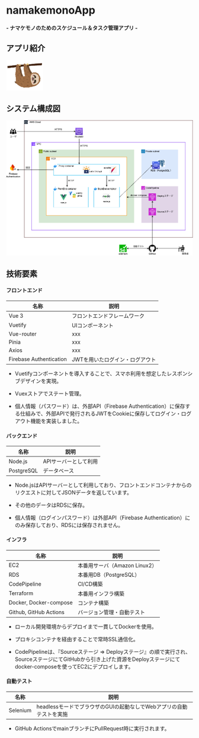 # namakemonoApp
#### - ナマケモノのためのスケジュール＆タスク管理アプリ - 

## アプリ紹介
<img src="./front/app/vue-project/src/assets/animal_namakemono_mini.png" width="100px">

## システム構成図
<img src="./front/app/vue-project/src/assets/system.png" width="３00px">

## 技術要素

#### フロントエンド
| 名称 | 説明 |
| ---- | ---- |
| Vue 3 | フロントエンドフレームワーク |
| Vuetify | UIコンポーネント |
| Vue-router | xxx |
| Pinia | xxx |
| Axios | xxx |
| Firebase Authentication | JWTを用いたログイン・ログアウト |

- Vuetifyコンポーネントを導入することで、スマホ利用を想定したレスポンシブデザインを実現。

- Vuexストアでステート管理。

- 個人情報（パスワード）は、外部API（Firebase Authentication）に保存する仕組みで、外部APIで発行されるJWTをCookieに保存してログイン・ログアウト機能を実装しました。


#### バックエンド
| 名称 | 説明 |
| ---- | ---- |
| Node.js | APIサーバーとして利用 |
| PostgreSQL | データベース |

- Node.jsはAPIサーバーとして利用しており、フロントエンドコンテナからのリクエストに対してJSONデータを返しています。

- その他のデータはRDSに保存。

- 個人情報（ログインパスワード）は外部API（Firebase Authentication）にのみ保存しており、RDSには保存されません。

#### インフラ
| 名称 | 説明 |
| ---- | ---- |
| EC2 | 本番用サーバ（Amazon Linux2） |
| RDS | 本番用DB（PostgreSQL） |
| CodePipeline | CI/CD構築 |
| Terraform | 本番用インフラ構築 |
| Docker, Docker-compose | コンテナ構築 |
| Github, GitHub Actions  | バージョン管理・自動テスト |

- ローカル開発環境からデプロイまで一貫してDockerを使用。

- プロキシコンテナを経由することで常時SSL通信化。

- CodePipelineは、『Sourceステージ => Deployステージ』の順で実行され、SourceステージにてGitHubから引き上げた資源をDeployステージにてdocker-composeを使ってEC2にデプロイします。


#### 自動テスト
| 名称 | 説明 |
| ---- | ---- |
| Selenium | headlessモードでブラウザのGUIの起動なしでWebアプリの自動テストを実施 |

- GitHub ActionsでmainブランチにPullRequest時に実行されます。

